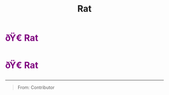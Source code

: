 ﻿---
lang: en-US
title: Rat
prev: Glow
next: Swift
---
# <font color=purple>ðŸ€ <b>Rat</b></font> <Badge text="Experimental" type="tip" vertical="middle"/>
# <font color=purple>ðŸ€ <b>Rat</b></font> <Badge text="Experimental" type="tip" vertical="middle"/>
---

> From: Contributor

